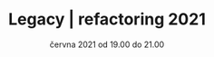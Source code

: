 ---
sessionNumber: 83
title: Legacy | refactoring 2021
shortTitle: Legacy | refactoring 2021
lecturers: Jirka Jansa, Jirka Pénzeš
date: 01. června 2021 od 19.00 do 21.00
address: Loft N8, Nekázanka 8, Praha 1
mapLink: https://zive.tv/topmonks-caffe/
link: https://www.meetup.com/TopMonks-Caffe/events/278418529/
picture: posters/2021-07-13.png
presentationLink:
videoLink:
---